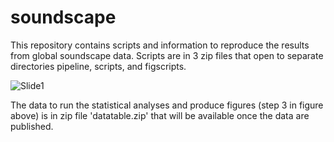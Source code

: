 # soundscape
This repository contains scripts and information to reproduce the results from global soundscape data.
Scripts are in 3 zip files that open to separate directories pipeline, scripts, and figscripts.

![Slide1](https://github.com/psomervuo/soundscape/assets/39729972/9d434ea3-85dc-4b1e-ac4e-f367e08c6e37)

The data to run the statistical analyses and produce figures (step 3 in figure above) is in zip file 'datatable.zip' that will be available once the data are published.
